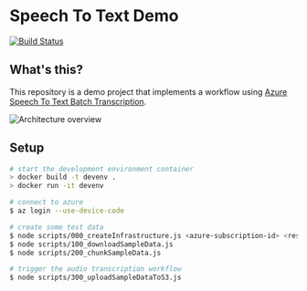 # Speech To Text Demo

[![Build Status](https://clewolff.visualstudio.com/speech-to-text-demo/_apis/build/status/c-w.speech-to-text-demo?branchName=master)](https://clewolff.visualstudio.com/speech-to-text-demo/_build/latest?definitionId=7&branchName=master)

## What's this?

This repository is a demo project that implements a workflow using [Azure Speech To Text Batch Transcription](https://docs.microsoft.com/en-us/azure/cognitive-services/speech-service/batch-transcription).

![Architecture overview](https://user-images.githubusercontent.com/1086421/69765124-b2966000-1140-11ea-8044-0864421d7b57.png)

## Setup

```bash
# start the development environment container
> docker build -t devenv .
> docker run -it devenv

# connect to azure
$ az login --use-device-code

# create some test data
$ node scripts/000_createInfrastructure.js <azure-subscription-id> <resource-prefix>
$ node scripts/100_downloadSampleData.js
$ node scripts/200_chunkSampleData.js

# trigger the audio transcription workflow
$ node scripts/300_uploadSampleDataToS3.js
```
